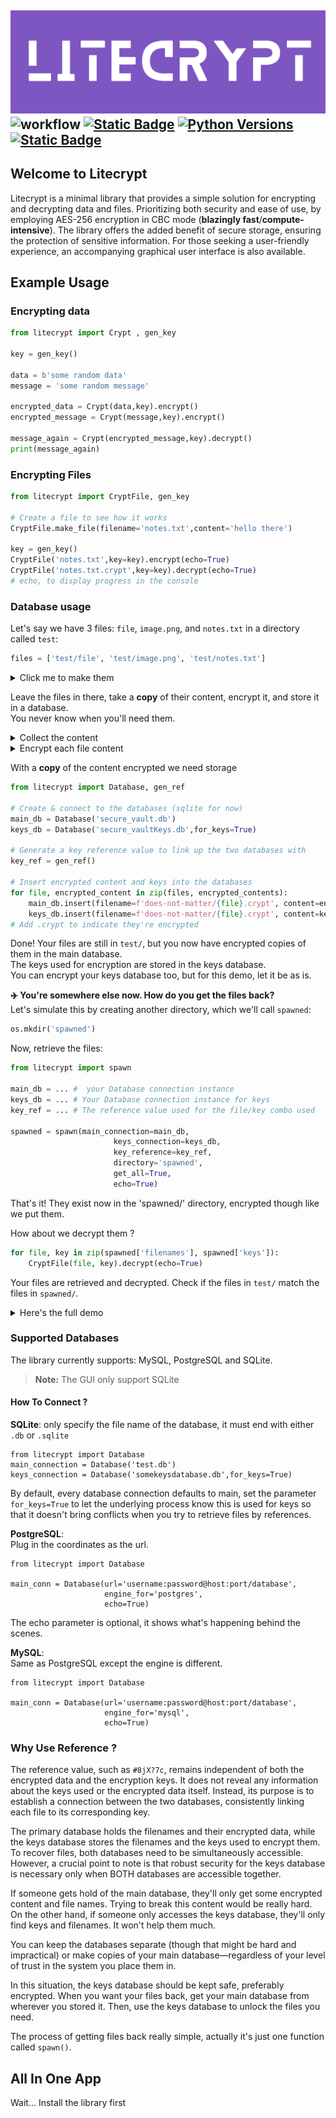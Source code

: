 ![alt text](assets/widelogo1.png)
![workflow](https://github.com/ashgw/litecrypt/actions/workflows/deploy.yaml/badge.svg)
[![Static Badge](https://img.shields.io/badge/Docs-latest-%237e56c2)](https://ashgw.github.io/litecrypt)
[![Python Versions](https://img.shields.io/badge/Python-3.7%7C%203.8%20%7C%203.9%20%7C%203.10%20%7C%203.11-blue)](https://pypi.org/project/litecrypt/)
[![Static Badge](https://img.shields.io/badge/PyPI-v0.0.1-brightgreen)](https://pypi.org/project/litecrypt/)
---

## Welcome to Litecrypt

Litecrypt is a minimal library that provides a simple solution for encrypting and decrypting data and files. Prioritizing both security and ease of use, by employing AES-256 encryption in CBC mode (**blazingly fast**/**compute-intensive**). The library offers the added benefit of secure storage, ensuring the protection of sensitive information. For those seeking a user-friendly experience, an accompanying graphical user interface is also available.

## Example Usage

### Encrypting data
```py linenums="1"
from litecrypt import Crypt , gen_key

key = gen_key()

data = b'some random data'
message = 'some random message'

encrypted_data = Crypt(data,key).encrypt()
encrypted_message = Crypt(message,key).encrypt()

message_again = Crypt(encrypted_message,key).decrypt()
print(message_again)
```

### Encrypting Files
```py linenums="1"
from litecrypt import CryptFile, gen_key

# Create a file to see how it works
CryptFile.make_file(filename='notes.txt',content='hello there')

key = gen_key()
CryptFile('notes.txt',key=key).encrypt(echo=True)
CryptFile('notes.txt.crypt',key=key).decrypt(echo=True)
# echo, to display progress in the console
```

### Database usage


Let's say we have 3 files: `file`, `image.png`, and `notes.txt` in a directory called `test`:

```python
files = ['test/file', 'test/image.png', 'test/notes.txt']
```
<details><summary>Click me to make them</summary>

```python
import os
from litecrypt import CryptFile

# Create a directory for testing
os.mkdir('test')

# Create sample files
files = ['test/file', 'test/image.png', 'test/notes.txt']
file_contents = [b'some data', b'binary data of some image', b'some notes']

for file, content in zip(files, file_contents):
    CryptFile.make_file(filename=file, content=content)

# The files now exist in the directory test/
```
</details>

Leave the files in there, take a **copy** of their content, encrypt it, and store it in a database.
<br>You never know when you'll need them.
<details><summary>Collect the content</summary>

```python
file_contents = []
for file in files:
    file_content = CryptFile.get_binary(file)
    file_contents.append(file_content)

```
</details>

</details>
<details><summary>Encrypt each file content</summary>

```python
from litecrypt import Crypt, gen_key

key = gen_key()
encrypted_contents = []
for content in file_contents:
    encrypted_content = Crypt(content, key).encrypt(get_bytes=True)
    encrypted_contents.append(encrypted_content)
```
</details>

With a **copy** of the content encrypted we need storage

```python
from litecrypt import Database, gen_ref

# Create & connect to the databases (sqlite for now)
main_db = Database('secure_vault.db')
keys_db = Database('secure_vaultKeys.db',for_keys=True)

# Generate a key reference value to link up the two databases with
key_ref = gen_ref()

# Insert encrypted content and keys into the databases
for file, encrypted_content in zip(files, encrypted_contents):
    main_db.insert(filename=f'does-not-matter/{file}.crypt', content=encrypted_content, ref=key_ref)
    keys_db.insert(filename=f'does-not-matter/{file}.crypt', content=key, ref=key_ref)
# Add .crypt to indicate they're encrypted
```

Done! Your files are still in `test/`, but you now have encrypted copies of them in the main database.
<br>The keys used for encryption are stored in the keys database.
<br>You can encrypt your keys database too, but for this demo, let it be as is.

**✈️  You're somewhere else now. How do you get the files back?**
<br>Let's simulate this by creating another directory, which we'll call `spawned`:
```python
os.mkdir('spawned')
```
Now, retrieve the files:

```py linenums="1"
from litecrypt import spawn

main_db = ... #  your Database connection instance
keys_db = ... # Your Database connection instance for keys
key_ref = ... # The reference value used for the file/key combo used

spawned = spawn(main_connection=main_db,
                       keys_connection=keys_db,
                       key_reference=key_ref,
                       directory='spawned',
                       get_all=True,
                       echo=True)
```

That's it! They exist now in the 'spawned/' directory, encrypted though like we put them.

How about we decrypt them ?

```python
for file, key in zip(spawned['filenames'], spawned['keys']):
    CryptFile(file, key).decrypt(echo=True)
```
Your files are retrieved and decrypted. Check if the files in `test/` match the files in `spawned/`.
<details><summary>Here's the full demo</summary>

```py linenums="1"
import os

from litecrypt import Crypt, CryptFile, Database, gen_key, gen_ref, spawn

# Create a directory for testing
os.mkdir("test")

# Create sample files
files = ["test/file", "test/image.png", "test/notes.txt"]
file_contents = [b"some data", b"binary data of some image", b"some notes"]

for file, content in zip(files, file_contents):
    CryptFile.make_file(filename=file, content=content)

# The files now exist in the directory test/

# Collect each file's content
file_contents = []
for file in files:
    file_content = CryptFile.get_binary(file)
    file_contents.append(file_content)

# Encrypt each file's content one by one
key = gen_key()
encrypted_contents = []
for content in file_contents:
    encrypted_content = Crypt(content, key).encrypt(get_bytes=True)
    encrypted_contents.append(encrypted_content)

# Initialize the main & the associated keys database
main_db = Database("secure_vault.db")
keys_db = Database("secure_vaultKeys.db",for_keys=True)  # Specify it's for keys

# Generate a key reference value to link up the two databases with
key_ref = gen_ref()

# Insert encrypted content and keys into the databases
for file, encrypted_content in zip(files, encrypted_contents):
    main_db.insert(
        filename=f"does-not-matter/{file}.crypt", content=encrypted_content, ref=key_ref
    )
    keys_db.insert(filename=f"does-not-matter/{file}.crypt", content=key, ref=key_ref)
# Add .crypt to indicate they're encrypted

# Create another directory
os.mkdir("spawned")

# The files will now pop into existence in this new directory
spawned = spawn(
    main_connection=main_db,
    keys_connection=keys_db,
    key_reference=key_ref,
    directory="spawned",
    get_all=True,
    echo=True,
)

# Decrypt them
for file, key in zip(spawned["filenames"], spawned["keys"]):
    CryptFile(file, key).decrypt(echo=True)
```

</details>


### Supported Databases

The library currently supports: MySQL, PostgreSQL and SQLite.
> **Note:** The GUI only support SQLite
#### How To Connect ?
**SQLite**: only specify the file name of the database, it must end with either `.db` or `.sqlite`
```Py
from litecrypt import Database
main_connection = Database('test.db')
keys_connection = Database('somekeysdatabase.db',for_keys=True)
```
By default, every database connection defaults to main, set the parameter `for_keys=True` to let the underlying process know this is used for keys so that it doesn't bring conflicts when you try to retrieve files by references.

**PostgreSQL**:
<br>
Plug in the coordinates  as the url.
```Py
from litecrypt import Database

main_conn = Database(url='username:password@host:port/database',
                     engine_for='postgres',
                     echo=True)
```
The echo parameter is optional, it shows what's happening behind the scenes.

**MySQL**:<br>
Same as PostgreSQL except the engine is different.
```Py
from litecrypt import Database

main_conn = Database(url='username:password@host:port/database',
                     engine_for='mysql',
                     echo=True)
```


###  Why Use Reference ?
The reference value, such as `#8jX?7c`, remains independent of both the encrypted data and the encryption keys. It does not reveal any information about the keys used or the encrypted data itself. Instead, its purpose is to establish a connection between the two databases, consistently linking each file to its corresponding key.

The primary database holds the filenames and their encrypted data, while the keys database stores the filenames and the keys used to encrypt them. To recover files, both databases need to be simultaneously accessible. However, a crucial point to note is that robust security for the keys database is necessary only when BOTH databases are accessible together.

If someone gets hold of the main database, they'll only get some encrypted content and file names. Trying to break this content would be really hard. On the other hand, if someone only accesses the keys database, they'll only find keys and filenames. It won't help them much.

You can keep the databases separate (though that might be hard and impractical) or make copies of your main database—regardless of your level of trust in the system you place them in.

In this situation, the keys database should be kept safe, preferably encrypted. When you want your files back, get your main database from wherever you stored it. Then, use the keys database to unlock the files you need.

The process of getting files back really simple, actually it's just one function called `spawn()`.

## All In One App
Wait... Install the library first
